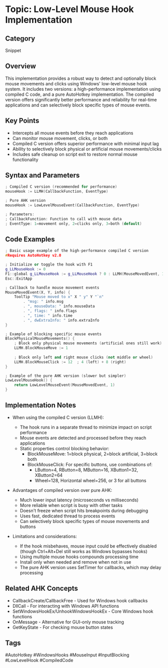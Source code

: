 # Topic: Low-Level Mouse Hook Implementation

## Category

Snippet

## Overview

This implementation provides a robust way to detect and optionally block mouse movements and clicks using Windows' low-level mouse hook system. It includes two versions: a high-performance implementation using compiled C code, and a pure AutoHotkey implementation. The compiled version offers significantly better performance and reliability for real-time applications and can selectively block specific types of mouse events.

## Key Points

- Intercepts all mouse events before they reach applications
- Can monitor mouse movement, clicks, or both
- Compiled C version offers superior performance with minimal input lag
- Ability to selectively block physical or artificial mouse movements/clicks
- Includes safe cleanup on script exit to restore normal mouse functionality

## Syntax and Parameters

```cpp
; Compiled C version (recommended for performance)
mouseHook := LLMH(CallbackFunction, EventType)

; Pure AHK version
mouseHook := LowLevelMouseEvent(CallbackFunction, EventType)

; Parameters:
; CallbackFunction: Function to call with mouse data
; EventType: 1=movement only, 2=clicks only, 3=both (default)
```

## Code Examples

```cpp
; Basic usage example of the high-performance compiled C version
#Requires AutoHotkey v2.0

; Initialize or toggle the hook with F1
g_LLMouseHook := 0
F1::global g_LLMouseHook := g_LLMouseHook ? 0 : LLMH(MouseMovedEvent, 1)
Esc::ExitApp

; Callback to handle mouse movement events
MouseMovedEvent(X, Y, info) {
    ToolTip "Mouse moved to x" X " y" Y "`n"
        . "msg: " info.msg 
        . ", mouseData: " info.mouseData 
        . ", flags: " info.flags 
        . ", time: " info.time 
        . ", dwExtraInfo: " info.extraInfo
}

; Example of blocking specific mouse events
BlockPhysicalMouseMovements() {
    ; Block only physical mouse movements (artificial ones still work)
    LLMH.BlockMouseMove := 1
    
    ; Block only left and right mouse clicks (not middle or wheel)
    LLMH.BlockMouseClick := 12  ; 4 (left) + 8 (right)
}

; Example of the pure AHK version (slower but simpler)
LowLevelMouseHook() {
    return LowLevelMouseEvent(MouseMovedEvent, 1)
}
```

## Implementation Notes

- When using the compiled C version (LLMH):
  * The hook runs in a separate thread to minimize impact on script performance
  * Mouse events are detected and processed before they reach applications
  * Static properties control blocking behavior:
    - BlockMouseMove: 1=block physical, 2=block artificial, 3=block both
    - BlockMouseClick: For specific buttons, use combinations of:
      * LButton=4, RButton=8, MButton=16, XButton1=32, XButton2=64
      * Wheel=128, Horizontal wheel=256, or 3 for all buttons

- Advantages of compiled version over pure AHK:
  * Much lower input latency (microseconds vs milliseconds)
  * More reliable when script is busy with other tasks
  * Doesn't freeze when script hits breakpoints during debugging
  * Uses fast, dedicated thread to process events
  * Can selectively block specific types of mouse movements and buttons

- Limitations and considerations:
  * If the hook misbehaves, mouse input could be effectively disabled
    (though Ctrl+Alt+Del still works as Windows bypasses hooks)
  * Using multiple mouse hooks compounds processing time
  * Install only when needed and remove when not in use
  * The pure AHK version uses SetTimer for callbacks, which may delay processing

## Related AHK Concepts

- CallbackCreate/CallbackFree - Used for Windows hook callbacks
- DllCall - For interacting with Windows API functions
- SetWindowsHookEx/UnhookWindowsHookEx - Core Windows hook functions
- OnMessage - Alternative for GUI-only mouse tracking
- GetKeyState - For checking mouse button states

## Tags

#AutoHotkey #WindowsHooks #MouseInput #InputBlocking #LowLevelHook #CompiledCode